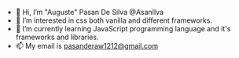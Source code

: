 - 👋 Hi, I’m "Auguste" Pasan De Silva @AsanIlva
- 👀 I’m interested in css both vanilla and different frameworks.
- 🌱 I’m currently learning JavaScript programming language and it's frameworks and libraries.
- 📫 My email is pasanderaw1212@gmail.com

<!---
AsanIlva/AsanIlva is a ✨ special ✨ repository because its `README.md` (this file) appears on your GitHub profile.
You can click the Preview link to take a look at your changes.
--->
